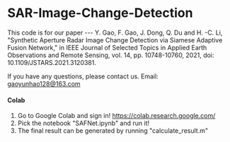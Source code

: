 # SAR-Image-Change-Detection
 
This code is for our paper --- Y. Gao, F. Gao, J. Dong, Q. Du and H. -C. Li, "Synthetic Aperture Radar Image Change Detection via Siamese Adaptive Fusion Network," 
in IEEE Journal of Selected Topics in Applied Earth Observations and Remote Sensing, vol. 14, pp. 10748-10760, 2021, doi: 10.1109/JSTARS.2021.3120381.

If you have any questions, please contact us. Email: gaoyunhao128@163.com

#### Colab

1. Go to Google Colab and sign in!  https://colab.research.google.com/
2. Pick the notebook "SAFNet.ipynb" and run it! 
3. The final result can be generated by running "calculate_result.m"
